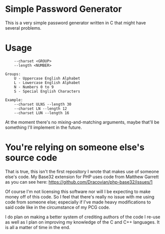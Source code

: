 # Simple Password Generator

This is a very simple password generator written in C that might have several
problems.

# Usage

```
    --charset <GROUP>
    --length <NUMBER>

Groups:
    U - Uppercase English Alphabet
    L - Lowercase English Alphabet
    N - Numbers 0 to 9
    S - Special English Characters

Example:
    --charset ULNS --length 30
    --charset LN --length 12
    --charset LUN --length 16
```

At the moment there's no mixing-and-matching arguments, maybe that'll be
something I'll implement in the future.

# You're relying on someone else's source code

That is true, this isn't the first repository I wrote that makes use of someone
else's code. My Base32 extension for PHP uses code from Matthew Garrett as you
can see here: https://github.com/Dracovian/php-base32/issues/1

Of course I'm not licensing this software nor will I be expecting to make money
off of this code. So I feel that there's really no issue with me using code from
someone else; especially if I've made heavy modifications to said code like in
the circumstance of my PCG code.

I do plan on making a better system of crediting authors of the code I re-use as
well as I plan on improving my knowledge of the C and C++ languages. It is all a
matter of time in the end.